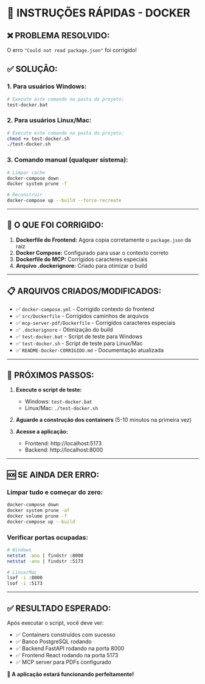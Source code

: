 # 🚀 **INSTRUÇÕES RÁPIDAS - DOCKER**

## ❌ **PROBLEMA RESOLVIDO:**
O erro `"Could not read package.json"` foi corrigido!

## ✅ **SOLUÇÃO:**

### **1. Para usuários Windows:**
```bash
# Execute este comando na pasta do projeto:
test-docker.bat
```

### **2. Para usuários Linux/Mac:**
```bash
# Execute este comando na pasta do projeto:
chmod +x test-docker.sh
./test-docker.sh
```

### **3. Comando manual (qualquer sistema):**
```bash
# Limpar cache
docker-compose down
docker system prune -f

# Reconstruir
docker-compose up --build --force-recreate
```

---

## 🎯 **O QUE FOI CORRIGIDO:**

1. **Dockerfile do Frontend:** Agora copia corretamente o `package.json` da raiz
2. **Docker Compose:** Configurado para usar o contexto correto
3. **Dockerfile do MCP:** Corrigidos caracteres especiais
4. **Arquivo .dockerignore:** Criado para otimizar o build

---

## 📋 **ARQUIVOS CRIADOS/MODIFICADOS:**

- ✅ `docker-compose.yml` - Corrigido contexto do frontend
- ✅ `src/Dockerfile` - Corrigidos caminhos de arquivos
- ✅ `mcp-server-pdf/Dockerfile` - Corrigidos caracteres especiais
- ✅ `.dockerignore` - Otimização do build
- ✅ `test-docker.bat` - Script de teste para Windows
- ✅ `test-docker.sh` - Script de teste para Linux/Mac
- ✅ `README-Docker-CORRIGIDO.md` - Documentação atualizada

---

## 🚀 **PRÓXIMOS PASSOS:**

1. **Execute o script de teste:**
   - Windows: `test-docker.bat`
   - Linux/Mac: `./test-docker.sh`

2. **Aguarde a construção dos containers** (5-10 minutos na primeira vez)

3. **Acesse a aplicação:**
   - Frontend: http://localhost:5173
   - Backend: http://localhost:8000

---

## 🆘 **SE AINDA DER ERRO:**

### **Limpar tudo e começar do zero:**
```bash
docker-compose down
docker system prune -af
docker volume prune -f
docker-compose up --build
```

### **Verificar portas ocupadas:**
```bash
# Windows
netstat -ano | findstr :8000
netstat -ano | findstr :5173

# Linux/Mac
lsof -i :8000
lsof -i :5173
```

---

## ✅ **RESULTADO ESPERADO:**

Após executar o script, você deve ver:
- ✅ Containers construídos com sucesso
- ✅ Banco PostgreSQL rodando
- ✅ Backend FastAPI rodando na porta 8000
- ✅ Frontend React rodando na porta 5173
- ✅ MCP server para PDFs configurado

**🎉 A aplicação estará funcionando perfeitamente!**
